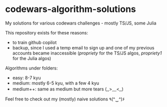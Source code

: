# codewars-algorithm-solutions

My solutions for various codewars challenges - mostly TS/JS, some Julia

This repository exists for these reasons:

- to train github copilot
- backup, since I used a temp email to sign up and one of my previous accounts became inaccessible (_propriety_ for the TS/JS algos, _propriety1_ for the Julia algos)

Algorithms under folders:

- easy: 8-7 kyu
- medium: mostly 6-5 kyu, with a few 4 kyu
- medium++: same as medium but more tears (,,>﹏<,,)

Feel free to check out my (mostly) naive solutions ٩(^‿^)۶
